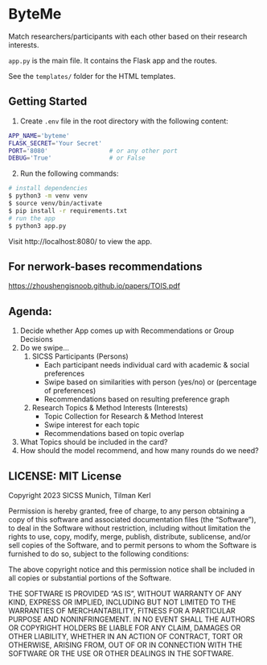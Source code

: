 # ByteMe

Match researchers/participants with each other based on their research interests.

`app.py` is the main file. It contains the Flask app and the routes. 

See the `templates/` folder for the HTML templates.

## Getting Started

1. Create `.env` file in the root directory with the following content:

```bash
APP_NAME='byteme'
FLASK_SECRET='Your Secret' 
PORT='8080'                 # or any other port
DEBUG='True'                # or False
```

2. Run the following commands:
```bash
# install dependencies
$ python3 -m venv venv
$ source venv/bin/activate
$ pip install -r requirements.txt
# run the app
$ python3 app.py
```

Visit http://localhost:8080/ to view the app.


## For nerwork-bases recommendations
https://zhoushengisnoob.github.io/papers/TOIS.pdf


## Agenda:
1. Decide whether App comes up with Recommendations or Group Decisions
2. Do we swipe...
    1. SICSS Participants (Persons)
        - Each participant needs individual card with academic & social preferences
        - Swipe based on similarities with person (yes/no) or (percentage of preferences)
        - Recommendations based on resulting preference graph
    2. Research Topics & Method Interests (Interests)
        - Topic Collection for Research & Method Interest 
        - Swipe interest for each topic
        - Recommendations based on topic overlap
3. What Topics should be included in the card?
4. How should the model recommend, and how many rounds do we need?



## LICENSE: MIT License

Copyright 2023 SICSS Munich, Tilman Kerl

Permission is hereby granted, free of charge, to any person obtaining a copy of this software and associated documentation files (the “Software”), to deal in the Software without restriction, including without limitation the rights to use, copy, modify, merge, publish, distribute, sublicense, and/or sell copies of the Software, and to permit persons to whom the Software is furnished to do so, subject to the following conditions:

The above copyright notice and this permission notice shall be included in all copies or substantial portions of the Software.

THE SOFTWARE IS PROVIDED “AS IS”, WITHOUT WARRANTY OF ANY KIND, EXPRESS OR IMPLIED, INCLUDING BUT NOT LIMITED TO THE WARRANTIES OF MERCHANTABILITY, FITNESS FOR A PARTICULAR PURPOSE AND NONINFRINGEMENT. IN NO EVENT SHALL THE AUTHORS OR COPYRIGHT HOLDERS BE LIABLE FOR ANY CLAIM, DAMAGES OR OTHER LIABILITY, WHETHER IN AN ACTION OF CONTRACT, TORT OR OTHERWISE, ARISING FROM, OUT OF OR IN CONNECTION WITH THE SOFTWARE OR THE USE OR OTHER DEALINGS IN THE SOFTWARE.